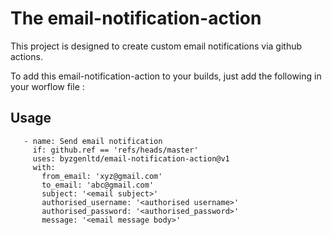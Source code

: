 # The email-notification-action

This project is designed to create custom email notifications via github actions.

To add this email-notification-action to your builds, just add the following in your worflow file :

## Usage

```
   - name: Send email notification
     if: github.ref == 'refs/heads/master'
     uses: byzgenltd/email-notification-action@v1
     with:
       from_email: 'xyz@gmail.com'
       to_email: 'abc@gmail.com'
       subject: '<email subject>'
       authorised_username: '<authorised username>'
       authorised_password: '<authorised_password>'
       message: '<email message body>'
```